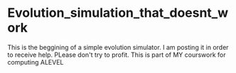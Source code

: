 # Evolution_simulation_that_doesnt_work
This is the beggining of a simple evolution simulator. I am posting it in order to receive help.
PLease don't try to profit.
This is part of MY courswork for computing ALEVEL
